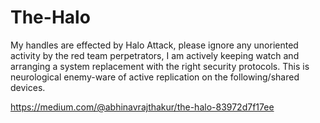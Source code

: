 # The-Halo
My handles are effected by Halo Attack, please ignore any unoriented activity by the red team perpetrators, I am actively keeping watch and arranging a system replacement with the right security protocols. This is neurological enemy-ware of active replication on the following/shared devices. 

https://medium.com/@abhinavrajthakur/the-halo-83972d7f17ee
